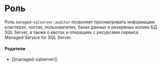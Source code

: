 # Роль

Роль `managed-sqlserver.auditor` позволяет просматривать информацию кластерах, хостах, пользователях, базах данных и резервных копиях БД SQL Server, а также о квотах и операциях с ресурсами сервиса Managed Service for SQL Server.


#### Родители

- [[managed-sqlserver]]
